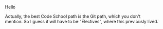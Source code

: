 Hello

Actually, the best Code School path is the Git path, which you don't mention.  So I guess it will have to be "Electives", where this previously lived.
